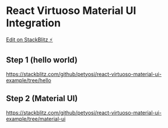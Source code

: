 # React Virtuoso Material UI Integration

[Edit on StackBlitz ⚡️](https://stackblitz.com/edit/react-bg9y82)

## Step 1 (hello world)
https://stackblitz.com/github/petyosi/react-virtuoso-material-ui-example/tree/hello


## Step 2 (Material UI)
https://stackblitz.com/github/petyosi/react-virtuoso-material-ui-example/tree/material-ui